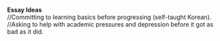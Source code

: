 **Essay Ideas**  
//Committing to learning basics before progressing (self-taught Korean).  
//Asking to help with academic pressures and depression before it got as bad as it did.  
